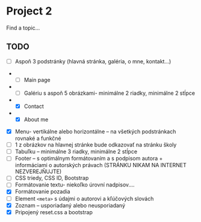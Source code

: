 # Project 2
Find a topic...
## TODO
- [ ] Aspoň 3 podstránky (hlavná stránka, galéria, o mne, kontakt...)
- - [ ] Main page
- - [ ] Galériu s aspoň 5 obrázkami- minimálne 2 riadky, minimálne 2 stĺpce
- - [X] Contact
- - [X] About me
- [X] Menu- vertikálne alebo horizontálne – na všetkých podstránkach rovnaké a funkčné
- [ ] 1 z obrázkov na hlavnej stránke bude odkazovať na stránku školy
- [ ] Tabuľku – minimálne 3 riadky, minimálne 2 stĺpce
- [ ] Footer – s optimálnym formátovaním a s podpisom autora + informáciami o autorských právach (STRÁNKU NIKAM NA INTERNET NEZVEREJŇUJTE)
- [ ] CSS triedy, CSS ID, Bootstrap
- [ ] Formátovanie textu- niekoľko úrovní nadpisov....
- [X] Formátovanie pozadia
- [ ] Element `<meta>` s údajmi o autorovi a kľúčových slovách
- [X] Zoznam – usporiadaný alebo neusporiadaný
- [X] Pripojený reset.css a bootstrap
